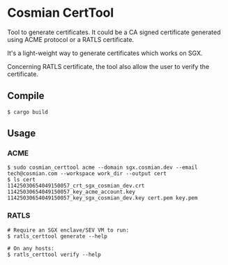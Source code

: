 # Cosmian CertTool

Tool to generate certificates. It could be a CA signed certificate generated using ACME protocol or a RATLS certificate. 

It's a light-weight way to generate certificates which works on SGX. 

Concerning RATLS certificate, the tool also allow the user to verify the certificate.

## Compile

```console
$ cargo build
```

## Usage

### ACME 

```console 
$ sudo cosmian_certtool acme --domain sgx.cosmian.dev --email tech@cosmian.com --workspace work_dir --output cert
$ ls cert
11425030654049150057_crt_sgx_cosmian_dev.crt  11425030654049150057_key_acme_account.key  11425030654049150057_key_sgx_cosmian_dev.key cert.pem key.pem
```

###  RATLS

```console
# Require an SGX enclave/SEV VM to run:
$ ratls_certtool generate --help

# On any hosts:
$ ratls_certtool verify --help
```